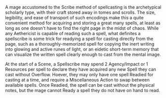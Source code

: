 A mage accustomed to the Scribe method of spellcasting is the archetypical scholarly type, with their craft stored away in tomes and scrolls. The size, legibility, and ease of transport of such encodings make this a quite convenient method for acquiring and storing a great many spells, at least as long as one doesn't have to find the right page in the midst of chaos. While any Aethericist is capable of reading such a spell, what definites a spellscribe is some trick for readying a spell for casting directly from the page, such as a thoroughly-memorized spell for copying the inert writing into glowing and active runes of light, or an eidetic short-term memory that can visualize the written spell clearly enough to cast from the mental image.

At the start of a Scene, a Spellscribe may spend 2 Agency/Impact or 1 Resources per spell to declare they have acquired any new Spell they can cast without Overflow. Hoever, they may only have one spell Readied for casting at a time, and require a Miscellaneous Action to swap between available spells. Once Readied, the spell can be cast without the physical notes, but the mage cannot Ready a spell they do not have on hand to read.